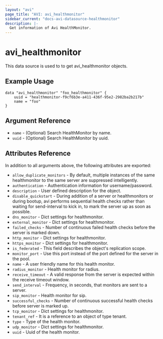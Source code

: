 ```yaml
---
layout: "avi"
page_title: "AVI: avi_healthmonitor"
sidebar_current: "docs-avi-datasource-healthmonitor"
description: |-
  Get information of Avi HealthMonitor.
---
```


# avi_healthmonitor

This data source is used to to get avi_healthmonitor objects.

## Example Usage

```hcl
data "avi_healthmonitor" "foo_healthmonitor" {
    uuid = "healthmonitor-f9cf6b3e-a411-436f-95e2-2982ba2b217b"
    name = "foo"
}
```

## Argument Reference

* `name` - (Optional) Search HealthMonitor by name.
* `uuid` - (Optional) Search HealthMonitor by uuid.

## Attributes Reference

In addition to all arguments above, the following attributes are exported:

* `allow_duplicate_monitors` - By default, multiple instances of the same healthmonitor to the same server are suppressed intelligently.
* `authentication` - Authentication information for username/password.
* `description` - User defined description for the object.
* `disable_quickstart` - During addition of a server or healthmonitors or during bootup, avi performs sequential health checks rather than waiting for send-interval to kick in, to mark the server up as soon as possible.
* `dns_monitor` - Dict settings for healthmonitor.
* `external_monitor` - Dict settings for healthmonitor.
* `failed_checks` - Number of continuous failed health checks before the server is marked down.
* `http_monitor` - Dict settings for healthmonitor.
* `https_monitor` - Dict settings for healthmonitor.
* `is_federated` - This field describes the object's replication scope.
* `monitor_port` - Use this port instead of the port defined for the server in the pool.
* `name` - A user friendly name for this health monitor.
* `radius_monitor` - Health monitor for radius.
* `receive_timeout` - A valid response from the server is expected within the receive timeout window.
* `send_interval` - Frequency, in seconds, that monitors are sent to a server.
* `sip_monitor` - Health monitor for sip.
* `successful_checks` - Number of continuous successful health checks before server is marked up.
* `tcp_monitor` - Dict settings for healthmonitor.
* `tenant_ref` - It is a reference to an object of type tenant.
* `type` - Type of the health monitor.
* `udp_monitor` - Dict settings for healthmonitor.
* `uuid` - Uuid of the health monitor.

